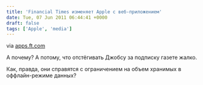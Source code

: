```yaml
---
title: 'Financial Times изменяет Apple с веб-приложением'
date: Tue, 07 Jun 2011 06:44:41 +0000
draft: false
tags: ['Apple', 'media']
---
```


via [apps.ft.com](http://apps.ft.com/ftwebapp/)

А почему? А потому, что отстёгивать Джобсу за подписку газете жалко.

Как, правда, они справятся с ограничением на объем хранимых в оффлайн-режиме данных?